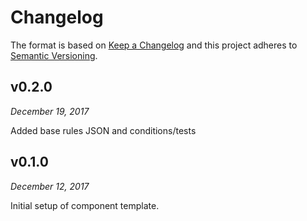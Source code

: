 # Changelog

The format is based on [Keep a Changelog](http://keepachangelog.com/en/1.0.0/)
and this project adheres to [Semantic Versioning](http://semver.org/spec/v2.0.0.html).

v0.2.0
------------------------------
*December 19, 2017*

Added base rules JSON and conditions/tests

v0.1.0
------------------------------
*December 12, 2017*

Initial setup of component template.
